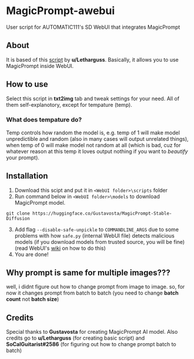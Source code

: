 # MagicPrompt-awebui
User script for AUTOMATIC111's SD WebUI that integrates MagicPrompt

## About

It is based of this [script](https://www.reddit.com/r/StableDiffusion/comments/xvjm84/magicprompt_script_for_automatic1111_gui_let_the/) by **u/Letharguss**. Basically, it allows you to use MagicPrompt inside WebUI.

## How to use

Select this script in **txt2img** tab and tweak settings for your need. All of them self-explanotory, except for tempature (temp).

### What does tempature do?

Temp controls how random the model is, e.g. temp of 1 will make model unpredictible and random (also in many cases will output unrelated things), when temp of 0 will make model not random at all (which is bad, cuz for whatever reason at this temp it loves output nothing if you want to *beautify* your prompt).

## Installation

1. Download this scipt and put it in `<WebUI folder>\scripts` folder
2. Run command below in `<WebUI folder>\models` to download MagicPrompt model.
```
git clone https://huggingface.co/Gustavosta/MagicPrompt-Stable-Diffusion
```
3. Add flag `--disable-safe-unpickle` to `COMMANDLINE_ARGS` due to some problems with how `safe.py` (internal WebUI file) detects malicious models (if you download models from trusted source, you will be fine) (read WebUI's [wiki](https://github.com/AUTOMATIC1111/stable-diffusion-webui/wiki/Command-Line-Arguments-and-Settings) on how to do this)
4. You are done!
## Why prompt is same for multiple images???

well, i didnt figure out how to change prompt from image to image. so, for now it changes prompt from batch to batch (you need to change **batch count** not **batch size**)

## Credits

Special thanks to **Gustavosta** for creating MagicPrompt AI model.
Also credits go to **u/Letharguss** (for creating basic script) and **SoCalGuitarist#2586** (for figuring out how to change prompt batch to batch)
